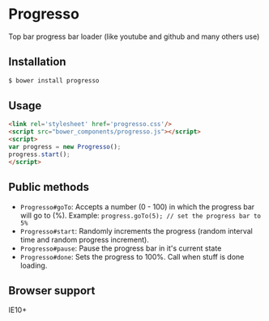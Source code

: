 # Progresso
Top bar progress bar loader (like youtube and github and many others use)

## Installation
```bash
$ bower install progresso
```

## Usage
```html
<link rel='stylesheet' href='progresso.css'/>
<script src="bower_components/progresso.js"></script>
<script>
var progress = new Progresso();
progress.start();
</script>
```

## Public methods
* `Progresso#goTo`: Accepts a number (0 - 100) in which the progress bar will go to (%). Example: `progress.goTo(5); // set the progress bar to 5%`
* `Progresso#start`: Randomly increments the progress (random interval time and random progress increment).
* `Progresso#pause`: Pause the progress bar in it's current state
* `Progresso#done`: Sets the progress to 100%.  Call when stuff is done loading.

## Browser support
IE10+
